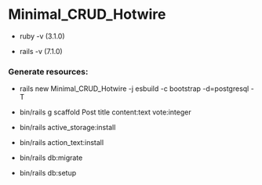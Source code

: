 # Minimal_CRUD_Hotwire

* ruby -v (3.1.0)

* rails -v (7.1.0)

### Generate resources:

* rails new Minimal_CRUD_Hotwire -j esbuild -c bootstrap -d=postgresql -T

* bin/rails g scaffold Post title content:text vote:integer

* bin/rails active_storage:install

* bin/rails action_text:install

* bin/rails db:migrate

* bin/rails db:setup
